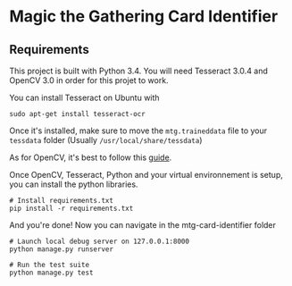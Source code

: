 # Magic the Gathering Card Identifier

## Requirements

This project is built with Python 3.4. You will need Tesseract 3.0.4 and OpenCV 3.0 in order for this projet to work.

You can install Tesseract on Ubuntu with

    sudo apt-get install tesseract-ocr

Once it's installed, make sure to move the `mtg.traineddata` file to your `tessdata` folder (Usually `/usr/local/share/tessdata`)

As for OpenCV, it's best to follow this [guide](http://www.pyimagesearch.com/2015/07/20/install-opencv-3-0-and-python-3-4-on-ubuntu/).

Once OpenCV, Tesseract, Python and your virtual environnement is setup, you can install the python libraries.


    # Install requirements.txt
    pip install -r requirements.txt

And you're done! Now you can navigate in the mtg-card-identifier folder

	# Launch local debug server on 127.0.0.1:8000
    python manage.py runserver

    # Run the test suite
    python manage.py test

